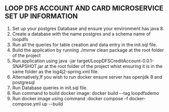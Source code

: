 LOOP DFS ACCOUNT AND CARD MICROSERVICE SET UP INFORMATION
----------------------------------------------------------------

1. Set up your postgres Database and ensure your environment has java 8.
2. Create a database with the name postgres and a schema name of loopdfs
3. Run all the queries for table creation and data entry in the init.sql file.
3. Build the application by running ./mvnw clean package at the root folder of the project
4. Run application using java -jar target/LoopDFSCreditAccount-0.0.1-SNAPSHOT.jar at the root folder of the project whist ensuring it is 
   in the same folder as the log4j2-spring.xml file.
5. Alternatively,If you wish to run docker ensure server has openjdk 8 and postgresql
6. Run Database queries in init.sql file.
7. Run command to build docker image: docker build --tag loopdfsdemo
8. Run docker image  using command :docker compose -f docker-compose.yml up --build


